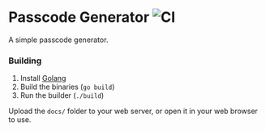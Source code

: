 # Passcode Generator ![CI](https://github.com/doamatto/phone-passcode-gen/workflows/CI/badge.svg)

A simple passcode generator.

### Building
1. Install [Golang](https://golang.org)
2. Build the binaries (`go build`)
3. Run the builder (`./build`)

Upload the `docs/` folder to your web server, or open it in your web browser to use.

